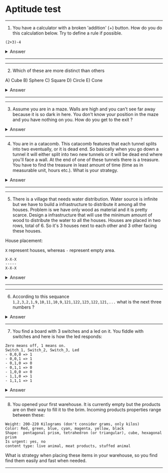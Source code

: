 # Aptitude test

---

1. You have a calculator with a broken 'addition' (+) button. How do you do this calculation below. Try to define a rule if possible.

`(2+3)-4`
<details>
  <summary>Answer</summary>
  Write it like so to the calculator: ((-2-3)*-1)-4 
  Formula-rule: whenever + is encountered, wrap the each side of the sign in a parantheses and invert the content (just like boolean algebra "not, !") then multiply that parantheses with -1
  
</details>

---

---
2. Which of these are more distinct than others

A) Cube
B) Sphere
C) Square
D) Circle
E) Cone

<details>
  <summary>Answer</summary>
  E) Cylinder, because it doesn't have a corresponding two-dimensional shape for itself. E.g: Cube corresponds to square, Sphere to circle but cone doesn't correspond to any of them (it corresponds to triangle).
  
</details>

---


---

3. Assume you are in a maze. Walls are high and you can't see far away because it is so dark in here. You don't know your position in the maze and you have nothing on you. How do you get to the exit ? 

<details>
  <summary>Answer</summary>
  There are many solutions to this but 'touching the right wall and moving only right' might be the best. Answer is not confirmed yet.
  
</details>

---

4. You are in a catacomb. This catacomb features that each tunnel splits into two eventually, or it is dead end. So basically when you go down a tunnel it will either split into two new tunnels or it will be dead end where you'll face a wall. At the end of one of these tunnels there is a treasure. You have to find the treasure in least amount of time (time as in measurable unit, hours etc.). What is your strategy.

<details>
  <summary>Answer</summary>
  This one has so many different answers and almost all of them are true, participant is expected to provide an algorithm or technique that is somewhat effiecient in at least one metric.
  
</details>

---

---

5. There is a village that needs water distribution. Water source is infinite but we have to build a infrastructure to distribute it among all the houses. Problem is we have only wood as material and it is pretty scarce. Design a infrastructure that will use the minimum amount of wood to distribute the water to all the houses. Houses are placed in two rows, total of 6. So it's 3 houses next to each other and 3 other facing these houses.

House placement:

`X` represent houses, whereas `-` represent empty area.
```
X-X-X
-----
X-X-X
```
<details>
  <summary>Answer</summary>
  We basically expect bus network topology here
  
</details>

---



---

6. According to this sequance ` 1,2,3,2,1,9,10,11,10,9,121,122,123,122,121,... ` what is the next three numbers ?

<details>
  <summary>Answer</summary>
  Sequance repeats as: take the number three rows ago, get the square of it then increase it by 1 for 2 rows then reduce it by two rows. So answer is `15129, 15130, 15131`
  
</details>

---

7. You find a board with 3 switches and a led on it. You fiddle with switches and here is how the led responds:

```
Zero means off, 1 means on.
Switch_1, Switch_2, Switch_3, Led
- 0,0,0 => 1
- 0,0,1 => 1
- 0,1,0 => 0
- 0,1,1 => 0
- 1,0,0 => 0
- 1,1,0 => 1
- 1,1,1 => 1
```

<details>
  <summary>Answer</summary>
  Third switch is bogus, it doesn't affect anything. If switch_1 and switch_2 has the same value, led is on. Just like XNOR gate in logical circuits.
  
</details>

---

8. You opened your first warehouse. It is currently empty but the products are on their way to fill it to the brim. Incoming products properties range between these:

```
Weight: 200-220 Kilograms (don't consider grams, only kilos)
Color: Red, green, blue, cyan, magenta, yellow, black
Shape:  pentagonal prism, tetrahedron (or triangular), cube, hexagonal prism
Is urgent: yes, no
content type: live animal, meat products, stuffed animal 
```

What is strategy when placing these items in your warehouse, so you find find them easily and fast when needed.

---
